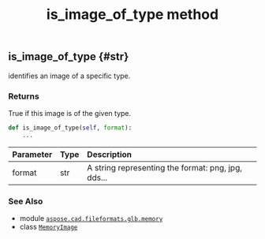 ﻿---
title: is_image_of_type method
second_title: Aspose.CAD for Python via .NET API References
description: 
type: docs
weight: 40
url: /python-net/aspose.cad.fileformats.glb.memory/memoryimage/is_image_of_type/
is_root: false
---

## is_image_of_type {#str}

identifies an image of a specific type.


### Returns 


True if this image is of the given type.


```python
def is_image_of_type(self, format):
    ...
```


| Parameter | Type | Description |
| :- | :- | :- |
| format | str | A string representing the format: png, jpg, dds... |



### See Also
* module [`aspose.cad.fileformats.glb.memory`](../../)
* class [`MemoryImage`](/cad/python-net/aspose.cad.fileformats.glb.memory/memoryimage)
